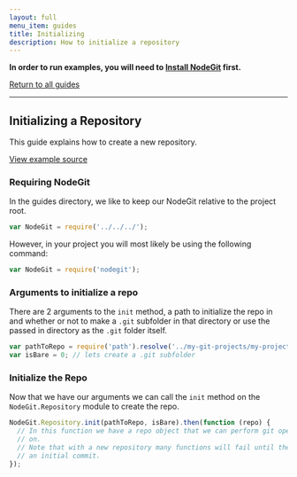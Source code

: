 ```yaml
---
layout: full
menu_item: guides
title: Initializing
description: How to initialize a repository
---
```


**In order to run examples, you will need to [Install NodeGit](../../install)
first.**

[Return to all guides](../../)

---

## Initializing a Repository

This guide explains how to create a new repository.

[View example source](index.js)

### Requiring NodeGit

In the guides directory, we like to keep our NodeGit relative to the project
root.

```javascript
var NodeGit = require('../../../');
```

However, in your project you will most likely be using the following command:

```javascript
var NodeGit = require('nodegit');
```

### Arguments to initialize a repo

There are 2 arguments to the `init` method, a path to initialize the repo in
and whether or not to make a `.git` subfolder in that directory or use the
passed in directory as the `.git` folder itself.

```javascript
var pathToRepo = require('path').resolve('../my-git-projects/my-project');
var isBare = 0; // lets create a .git subfolder
```

### Initialize the Repo

Now that we have our arguments we can call the `init` method on the
`NodeGit.Repository` module to create the repo.

```javascript
NodeGit.Repository.init(pathToRepo, isBare).then(function (repo) {
  // In this function we have a repo object that we can perform git operations
  // on.
  // Note that with a new repository many functions will fail until there is
  // an initial commit.
});
```
